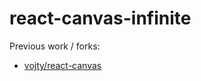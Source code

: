 # react-canvas-infinite

Previous work / forks:

- [vojty/react-canvas](https://github.com/vojty/react-canvas)